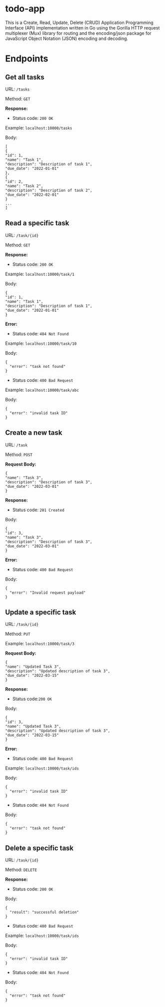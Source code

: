 # todo-app

This is a Create, Read, Update, Delete (CRUD) Application Programming Interface (API) implementation written in Go using the Gorilla HTTP request multiplexer (Mux) library for routing and the encoding/json package for JavaScript Object Notation (JSON) encoding and decoding.

# Endpoints

## Get all tasks
URL: `/tasks`

Method: `GET`

**Response:**

- Status code: `200 OK`

Example:  `localhost:10000/tasks`

Body:

```
[
{
"id": 1,
"name": "Task 1",
"description": "Description of task 1",
"due_date": "2022-01-01"
},
{
"id": 2,
"name": "Task 2",
"description": "Description of task 2",
"due_date": "2022-02-01"
}
...
]
```

## Read a specific task

URL: `/task/{id}`

Method: `GET`

**Response:**

- Status code: `200 OK`

Example: `localhost:10000/task/1`

Body:

```
{
"id": 1,
"name": "Task 1",
"description": "Description of task 1",
"due_date": "2022-01-01"
}
```

**Error:**

- Status code: `404 Not Found`

Example: `localhost:10000/task/10`

Body:

```
{
  "error": "task not found"
}
```

- Status code: `400 Bad Request`

Example: `localhost:10000/task/abc`

Body:

```
{
  "error": "invalid task ID"
}
```

## Create a new task

URL: `/task`

Method: `POST`

**Request Body:**

```
{
"name": "Task 3",
"description": "Description of task 3",
"due_date": "2022-03-01"
}
```

**Response:**

- Status code: `201 Created`

Body:

```
{
"id": 3,
"name": "Task 3",
"description": "Description of task 3",
"due_date": "2022-03-01"
}
```

**Error:**

- Status code: `400 Bad Request`

Body:

```
{
  "error": "Invalid request payload"
}
```

## Update a specific task

URL: `/task/{id}`

Method: `PUT`

Example: `localhost:10000/task/3`

**Request Body:**

```
{
"name": "Updated Task 3",
"description": "Updated description of task 3",
"due_date": "2022-03-15"
}
```

**Response:**

- Status code:`200 OK`

Body:

```
{
"id": 3,
"name": "Updated Task 3",
"description": "Updated description of task 3",
"due_date": "2022-03-15"
}
```

**Error:**

- Status code: `400 Bad Request`

Example: `localhost:10000/task/ids`

Body:

```
{
  "error": "invalid task ID"
}
```

- Status code: `404 Not Found`

Body:

```
{
  "error": "task not found"
}
```

## Delete a specific task

URL: `/task/{id}`

Method: `DELETE`

**Response:**

- Status code: `200 OK`

Body:

```
{
  "result": "successful deletion"
}
```

- Status code:  `400 Bad Request`

Example: `localhost:10000/task/ids`

Body:

```
{
  "error": "invalid task ID"
}
```

- Status code: `404 Not Found`

Body:

```
{
  "error": "task not found"
}
```
